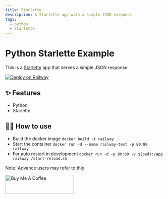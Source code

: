 ```yaml
---
title: Starlette
description: A Starlette app with a simple JSON response
tags:
  - python
  - starlette
---
```


# Python Starlette Example

This is a [Starlette](https://www.starlette.io/) app that serves a simple JSON response.

[![Deploy on Railway](https://railway.app/button.svg)](https://railway.app/new?template=https%3A%2F%2Fgithub.com%2Frailwayapp%2Fexamples%2Ftree%2Fmaster%2Fexamples%2Fstarlette)

## ✨ Features

- Python
- Starlette

## 💁‍♀️ How to use

- Build the docker image `docker build -t railway .`
- Start the container `docker run -d --name railway-test -p 80:80 railway`
- For auto restart in development `docker run -d -p 80:80 -v $(pwd):/app railway /start-reload.sh`

Note: Advance users may refer to [this](https://github.com/tiangolo/uvicorn-gunicorn-starlette-docker)


<a href="https://www.buymeacoffee.com/rad061996s" target="_blank"><img src="https://cdn.buymeacoffee.com/buttons/v2/default-yellow.png" alt="Buy Me A Coffee" style="height: 60px !important;width: 217px !important;" ></a>


